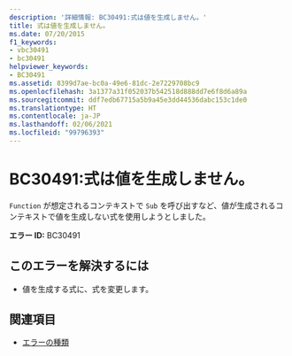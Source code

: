 ```yaml
---
description: '詳細情報: BC30491:式は値を生成しません。'
title: 式は値を生成しません。
ms.date: 07/20/2015
f1_keywords:
- vbc30491
- bc30491
helpviewer_keywords:
- BC30491
ms.assetid: 8399d7ae-bc0a-49e6-81dc-2e7229708bc9
ms.openlocfilehash: 3a1377a31f052037b542518d888dd7e6f8d6a89a
ms.sourcegitcommit: ddf7edb67715a5b9a45e3dd44536dabc153c1de0
ms.translationtype: HT
ms.contentlocale: ja-JP
ms.lasthandoff: 02/06/2021
ms.locfileid: "99796393"
---
```

# <a name="bc30491-expression-does-not-produce-a-value"></a>BC30491:式は値を生成しません。

`Function` が想定されるコンテキストで `Sub` を呼び出すなど、値が生成されるコンテキストで値を生成しない式を使用しようとしました。

 **エラー ID:** BC30491

## <a name="to-correct-this-error"></a>このエラーを解決するには

- 値を生成する式に、式を変更します。

## <a name="see-also"></a>関連項目

- [エラーの種類](../../programming-guide/language-features/error-types.md)
